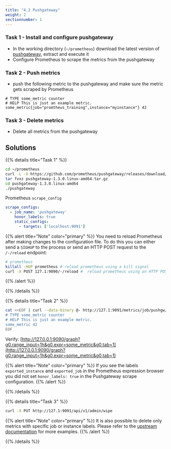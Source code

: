 ```yaml
---
title: "4.2 Pushgateway"
weight: 2
sectionnumber: 1
---
```


### Task 1 - Install and configure pushgateway

* In the working directory (`~/prometheus`) download the latest version of [pushgateway](https://github.com/prometheus/pushgateway/releases/), extract and execute it
* Configure Prometheus to scrape the metrics from the pushgateway

### Task 2 - Push metrics

* push the following metric to the pushgateway and make sure the metric gets scraped by Prometheus

```
# TYPE some_metric counter
# HELP This is just an example metric.
some_metric{job="promtheus_training",instance="myinstance"} 42
```

### Task 3 - Delete metrics

* Delete all metrics from the pushgateway

## Solutions

{{% details title="Task 1" %}}

```bash
cd ~/prometheus
curl -L -O https://github.com/prometheus/pushgateway/releases/download/v1.3.0/pushgateway-1.3.0.linux-amd64.tar.gz
tar fvxz pushgateway-1.3.0.linux-amd64.tar.gz
cd pushgateway-1.3.0.linux-amd64
./pushgateway
```

Prometheus `scrape_config`

```yaml
scrape_configs:
  - job_name: 'pushgateway'
    honor_labels: true
    static_configs:
      - targets: ['localhost:9091']
```

{{% alert title="Note" color="primary" %}}
You need to reload Prometheus after making changes to the configuration file. To do this you can either send a `SIGHUP` to the process or send an HTTP POST request to the `/-/reload` endpoint:

```bash
# prometheus
killall -HUP prometheus # reload prometheus using a kill signal
curl -X POST 127.1:9090/-/reload #  reload prometheus using an HTTP POST request (requires the cli option `--web.enable-lifecycle=true`)
```

{{% /alert %}}

{{% /details %}}

{{% details title="Task 2" %}}

```bash
cat <<EOF | curl --data-binary @- http://127.1:9091/metrics/job/pushgw/instance/example_instance
# TYPE some_metric counter
# HELP This is just an example metric.
some_metric 42
EOF
```

Verify: [http://127.0.0.1:9090/graph?g0.range_input=1h&g0.expr=some_metric&g0.tab=1](http://127.0.0.1:9090/graph?g0.range_input=1h&g0.expr=some_metric&g0.tab=1)

{{% alert title="Note" color="primary" %}}
If you see the labels `exported_instance` and `exported_job` in the Prometheus expression browser you did not set `honor_labels: true` in the Pushgateway scrape configuration.
{{% /alert %}}

{{% /details %}}

{{% details title="Task 3" %}}

```bash
curl -X PUT http://127.1:9091/api/v1/admin/wipe
```

{{% alert title="Note" color="primary" %}}
It is also possible to delete only metrics with specific job or instance labels. Please refer to the [upstream documentation](https://github.com/prometheus/pushgateway) for more examples.
{{% /alert %}}


{{% /details %}}
